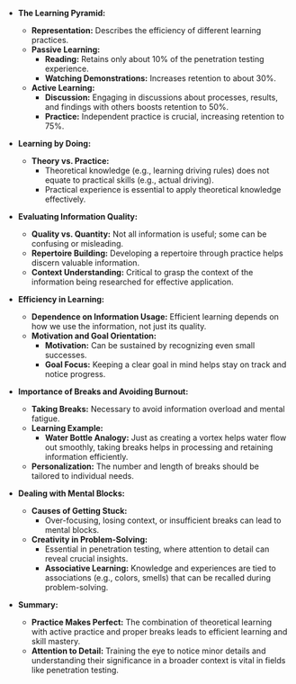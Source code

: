 - **The Learning Pyramid:**
    - **Representation:** Describes the efficiency of different learning practices.
    - **Passive Learning:**
        - **Reading:** Retains only about 10% of the penetration testing experience.
        - **Watching Demonstrations:** Increases retention to about 30%.
    - **Active Learning:**
        - **Discussion:** Engaging in discussions about processes, results, and findings with others boosts retention to 50%.
        - **Practice:** Independent practice is crucial, increasing retention to 75%.


- **Learning by Doing:**
    - **Theory vs. Practice:**
        - Theoretical knowledge (e.g., learning driving rules) does not equate to practical skills (e.g., actual driving).
        - Practical experience is essential to apply theoretical knowledge effectively.


- **Evaluating Information Quality:**
    - **Quality vs. Quantity:** Not all information is useful; some can be confusing or misleading.
    - **Repertoire Building:** Developing a repertoire through practice helps discern valuable information.
    - **Context Understanding:** Critical to grasp the context of the information being researched for effective application.


- **Efficiency in Learning:**
    - **Dependence on Information Usage:** Efficient learning depends on how we use the information, not just its quality.
    - **Motivation and Goal Orientation:**
        - **Motivation:** Can be sustained by recognizing even small successes.
        - **Goal Focus:** Keeping a clear goal in mind helps stay on track and notice progress.


- **Importance of Breaks and Avoiding Burnout:**
    - **Taking Breaks:** Necessary to avoid information overload and mental fatigue.
    - **Learning Example:**
        - **Water Bottle Analogy:** Just as creating a vortex helps water flow out smoothly, taking breaks helps in processing and retaining information efficiently.
    - **Personalization:** The number and length of breaks should be tailored to individual needs.


- **Dealing with Mental Blocks:**
    - **Causes of Getting Stuck:**
        - Over-focusing, losing context, or insufficient breaks can lead to mental blocks.
    - **Creativity in Problem-Solving:**
        - Essential in penetration testing, where attention to detail can reveal crucial insights.
        - **Associative Learning:** Knowledge and experiences are tied to associations (e.g., colors, smells) that can be recalled during problem-solving.


- **Summary:**
    - **Practice Makes Perfect:** The combination of theoretical learning with active practice and proper breaks leads to efficient learning and skill mastery.
    - **Attention to Detail:** Training the eye to notice minor details and understanding their significance in a broader context is vital in fields like penetration testing.